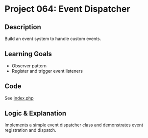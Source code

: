 # Project 064: Event Dispatcher

## Description
Build an event system to handle custom events.

## Learning Goals
- Observer pattern
- Register and trigger event listeners

## Code
See [index.php](index.php)

## Logic & Explanation
Implements a simple event dispatcher class and demonstrates event registration and dispatch.

